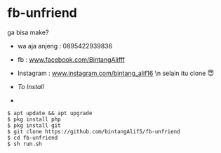 # fb-unfriend
ga bisa make? 
- wa aja anjeng : 0895422939836
- fb : www.facebook.com/BintangAlifff
- Instagram : www.instagram.com/bintang_alif16 \n
selain itu clone 😇


- _To Install_
-
```
$ apt update && apt upgrade
$ pkg install php 
$ pkg install git
$ git clone https://github.com/bintangAlif5/fb-unfriend
$ cd fb-unfriend
$ sh run.sh
```
